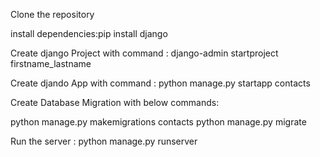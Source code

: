 Clone the repository

install dependencies:pip install django

Create django Project with command : django-admin startproject firstname_lastname

Create djando App with command : python manage.py startapp contacts

Create Database Migration with below commands:

python manage.py makemigrations contacts
python manage.py migrate

Run the server :
python manage.py runserver
